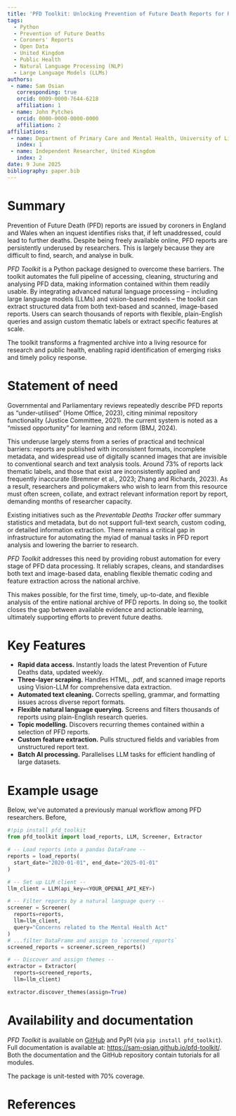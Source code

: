 ```yaml
---
title: 'PFD Toolkit: Unlocking Prevention of Future Death Reports for Research'
tags:
  - Python
  - Prevention of Future Deaths
  - Coroners' Reports
  - Open Data
  - United Kingdom
  - Public Health
  - Natural Language Processing (NLP)
  - Large Language Models (LLMs)
authors:
 - name: Sam Osian
   corresponding: true
   orcid: 0009-0000-7644-6218
   affiliation: 1
 - name: John Pytches
   orcid: 0000-0000-0000-0000
   affiliation: 2
affiliations:
 - name: Department of Primary Care and Mental Health, University of Liverpool, United Kingdom
   index: 1
 - name: Independent Researcher, United Kingdom
   index: 2
date: 9 June 2025
bibliography: paper.bib
---
```



# Summary

Prevention of Future Death (PFD) reports are issued by coroners in England and Wales when an inquest identifies risks that, if left unaddressed, could lead to further deaths. Despite being freely available online, PFD reports are persistently underused by researchers. This is largely because they are difficult to find, search, and analyse in bulk.

*PFD Toolkit* is a Python package designed to overcome these barriers. The toolkit automates the full pipeline of accessing, cleaning, structuring and analysing PFD data, making information contained within them readily usable. By integrating advanced natural language processing – including large language models (LLMs) and vision-based models – the toolkit can extract structured data from both text-based and scanned, image-based reports. Users can search thousands of reports with flexible, plain-English queries and assign custom thematic labels or extract specific features at scale.

The toolkit transforms a fragmented archive into a living resource for research and public health, enabling rapid identification of emerging risks and timely policy response.



# Statement of need

Governmental and Parliamentary reviews repeatedly describe PFD reports as “under-utilised” (Home Office, 2023), citing minimal repository functionality (Justice Committee, 2021). the current system is noted as a “missed opportunity” for learning and reform (BMJ, 2024).

This underuse largely stems from a series of practical and technical barriers: reports are published with inconsistent formats, incomplete metadata, and widespread use of digitally scanned images that are invisible to conventional search and text analysis tools. Around 73% of reports lack thematic labels, and those that exist are inconsistently applied and frequently inaccurate (Bremmer et al., 2023; Zhang and Richards, 2023). As a result, researchers and policymakers who wish to learn from this resource must often screen, collate, and extract relevant information report by report, demanding months of researcher capacity.

Existing initiatives such as the *Preventable Deaths Tracker* offer summary statistics and metadata, but do not support full-text search, custom coding, or detailed information extraction. There remains a critical gap in infrastructure for automating the myiad of manual tasks in PFD report analysis and lowering the barrier to research.

*PFD Toolkit* addresses this need by providing robust automation for every stage of PFD data processing. It reliably scrapes, cleans, and standardises both text and image-based data, enabling flexible thematic coding and feature extraction across the national archive. 

This makes possible, for the first time, timely, up-to-date, and flexible analysis of the entire national archive of PFD reports. In doing so, the toolkit closes the gap between available evidence and actionable learning, ultimately supporting efforts to prevent future deaths.



# Key Features

- **Rapid data access.** Instantly loads the latest Prevention of Future Deaths data, updated weekly.
- **Three-layer scraping.** Handles HTML, .pdf, and scanned image reports using Vision-LLM for comprehensive data extraction.
- **Automated text cleaning.** Corrects spelling, grammar, and formatting issues across diverse report formats.
- **Flexible natural language querying.** Screens and filters thousands of reports using plain-English research queries.
- **Topic modelling.** Discovers recurring themes contained within a selection of PFD reports.
- **Custom feature extraction.** Pulls structured fields and variables from unstructured report text.
- **Batch AI processing.** Parallelises LLM tasks for efficient handling of large datasets.

# Example usage

Below, we've automated a previously manual workflow among PFD researchers. Before, 

```python
#!pip install pfd_toolkit
from pfd_toolkit import load_reports, LLM, Screener, Extractor

# -- Load reports into a pandas DataFrame --
reports = load_reports(
  start_date="2020-01-01", end_date="2025-01-01"
)

# -- Set up LLM client --
llm_client = LLM(api_key=<YOUR_OPENAI_API_KEY>)

# -- Filter reports by a natural language query --
screener = Screener(
  reports=reports,
  llm=llm_client,
  query="Concerns related to the Mental Health Act"
)
# ...filter DataFrame and assign to `screened_reports`
screened_reports = screener.screen_reports()

# -- Discover and assign themes --
extractor = Extractor(
  reports=screened_reports,
  llm=llm_client)

extractor.discover_themes(assign=True)
```

# Availability and documentation

*PFD Toolkit* is available on [GitHub](https://github.com/Sam-Osian/PFD-toolkit) and PyPI (via `pip install pfd_toolkit`). Full documentation is available at: https://sam-osian.github.io/pfd-toolkit/. Both the documentation and the GitHub repository contain tutorials for all modules. 

The package is unit-tested with 70% coverage. 


# References
